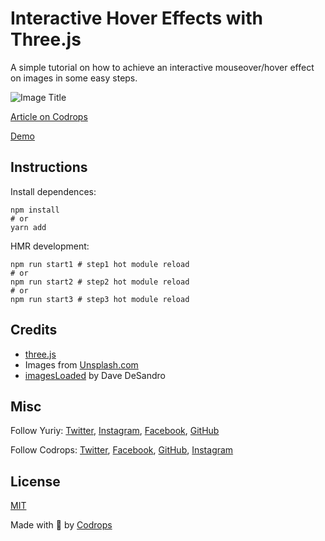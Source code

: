 # Interactive Hover Effects with Three.js

A simple tutorial on how to achieve an interactive mouseover/hover effect on images in some easy steps.

![Image Title](https://tympanus.net/codrops/wp-content/uploads/2020/04/mousefeatured.jpg)

[Article on Codrops](https://tympanus.net/codrops/?p=49069)

[Demo](https://tympanus.net/Tutorials/webgl-mouseover-effects/step3.html)

## Instructions

Install dependences:

```shell
npm install
# or
yarn add
```

HMR development:
```shell
npm run start1 # step1 hot module reload
# or
npm run start2 # step2 hot module reload
# or
npm run start3 # step3 hot module reload
```

## Credits

- [three.js](https://threejs.org/)
- Images from [Unsplash.com](https://unsplash.com/)
- [imagesLoaded](https://imagesloaded.desandro.com/) by Dave DeSandro

## Misc

Follow Yuriy: [Twitter](https://twitter.com/akella), [Instagram](http://instagram.com/akella_), [Facebook](https://facebook.com/akella), [GitHub](https://github.com/akella) 

Follow Codrops: [Twitter](http://www.twitter.com/codrops), [Facebook](http://www.facebook.com/codrops), [GitHub](https://github.com/codrops), [Instagram](https://www.instagram.com/codropsss/)

## License
[MIT](LICENSE)

Made with :blue_heart: by [Codrops](http://www.codrops.com)





